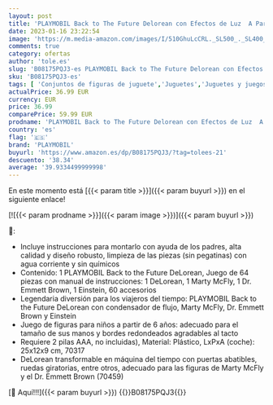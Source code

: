 ```yaml
---
layout: post
title: 'PLAYMOBIL Back to The Future Delorean con Efectos de Luz  A Partir de 6 Años  70317 '
date: 2023-01-16 23:22:54
image: 'https://m.media-amazon.com/images/I/510GhuLcCRL._SL500_._SL400_.jpg'
comments: true
category: ofertas
author: 'tole.es'
slug: 'B08175PQJ3-es PLAYMOBIL Back to The Future Delorean con Efectos de Luz A...'
sku: 'B08175PQJ3-es'
tags: [ 'Conjuntos de figuras de juguete','Juguetes','Juguetes y juegos','Muñecos y figuras','playmobil','🇪🇸', ]
actualPrice: 36.99 EUR
currency: EUR
price: 36.99
comparePrice: 59.99 EUR
prodname: 'PLAYMOBIL Back to The Future Delorean con Efectos de Luz  A Partir de 6 Años  70317 '
country: 'es'
flag: '🇪🇸'
brand: 'PLAYMOBIL'
buyurl: 'https://www.amazon.es/dp/B08175PQJ3/?tag=tolees-21'
descuento: '38.34'
average: '39.9334499999998'
---
```


En este momento está [{{< param title >}}]({{< param buyurl >}}) en el siguiente enlace!

[![{{< param prodname >}}]({{< param image >}})]({{< param buyurl >}})

🔎:

- Incluye instrucciones para montarlo con ayuda de los padres, alta calidad y diseño robusto, limpieza de las piezas (sin pegatinas) con agua corriente y sin químicos
- Contenido: 1 PLAYMOBIL Back to the Future DeLorean, Juego de 64 piezas con manual de instrucciones: 1 DeLorean, 1 Marty McFly, 1 Dr. Emmett Brown, 1 Einstein, 60 accesorios
- Legendaria diversión para los viajeros del tiempo: PLAYMOBIL Back to the Future DeLorean con condensador de flujo, Marty McFly, Dr. Emmett Brown y Einstein
- Juego de figuras para niños a partir de 6 años: adecuado para el tamaño de sus manos y bordes redondeados agradables al tacto
- Requiere 2 pilas AAA, no incluidas), Material: Plástico, LxPxA (coche): 25x12x9 cm, 70317
- DeLorean transformable en máquina del tiempo con puertas abatibles, ruedas giratorias, entre otros, adecuado para las figuras de Marty McFly y el Dr. Emmett Brown (70459)

[🛒 Aquí!!!]({{< param buyurl >}})
{{<world>}}B08175PQJ3{{</world>}}
